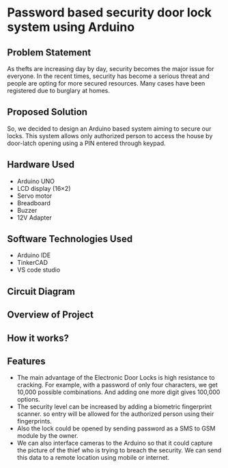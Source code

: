 # Password  based security door lock system using Arduino     
## Problem Statement
As thefts are increasing day by day, security becomes the major issue for everyone. In the recent times, security has become a serious threat and people are opting for more secured resources. Many cases have been registered due to burglary at homes.

## Proposed Solution
So, we decided to design an Arduino based system aiming to secure our locks. This system allows only authorized person to access the house by door-latch opening using a PIN entered through keypad.

## Hardware Used
- Arduino UNO
- LCD display (16×2)
- Servo motor
- Breadboard
- Buzzer 
- 12V Adapter

## Software Technologies Used
- Arduino IDE
- TinkerCAD
- VS code studio

## Circuit Diagram



##  Overview of Project



## How it works?



## Features
- The main advantage of the Electronic Door Locks is high resistance to cracking. For example, with a password of only four characters, we get 10,000 possible combinations. And adding one more digit gives 100,000 options.
- The security level can be increased by adding a biometric fingerprint scanner. so entry will be allowed for the authorized person using their fingerprints. 
- Also the lock could be opened by sending password as a SMS to GSM module by the owner.
- We can also interface cameras to the Arduino so that it could capture the picture of the thief who is trying to breach the security. We can send this data to a remote location using mobile or internet.
